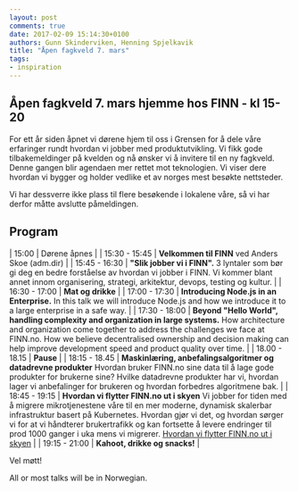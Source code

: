 ```yaml
---
layout: post
comments: true
date: 2017-02-09 15:14:30+0100
authors: Gunn Skinderviken, Henning Spjelkavik
title: "Åpen fagkveld 7. mars"
tags:
- inspiration
---
```


## Åpen fagkveld 7. mars hjemme hos FINN - kl 15-20

For ett år siden åpnet vi dørene hjem til oss i Grensen for å dele våre erfaringer rundt hvordan vi jobber med produktutvikling. Vi fikk gode tilbakemeldinger på kvelden og nå ønsker vi å invitere til en ny fagkveld. Denne gangen blir agendaen mer rettet mot teknologien. Vi viser dere hvordan vi bygger og holder vedlike et av norges mest besøkte nettsteder.

Vi har dessverre ikke plass til flere besøkende i lokalene våre, så vi har derfor måtte avslutte påmeldingen.

## Program

| 15:00 	    | Dørene åpnes | 
| 15:30 - 15:45 | **Velkommen til FINN** ved Anders Skoe (adm.dir) |
| 15:45 - 16:30 | **"Slik jobber vi i FINN".** 3 lyntaler som bør gi deg en bedre forståelse av hvordan vi jobber i FINN. Vi kommer blant annet innom organisering, strategi, arkitektur, devops, testing og kultur. |
| 16:30 - 17:00 | **Mat og drikke** |
| 17:00 - 17:30 | **Introducing Node.js in an Enterprise.** In this talk we will introduce Node.js and how we introduce it to a large enterprise in a safe way. |
| 17:30 - 18:00	| **Beyond "Hello World", handling complexity and organization in large systems.** How architecture and organization come together to address the challenges we face at FINN.no. How we believe decentralised ownership and decision making can help improve development speed and product quality over time. |
| 18.00 - 18.15	| **Pause** |
| 18:15 - 18.45	| **Maskinlæring, anbefalingsalgoritmer og datadrevne produkter** Hvordan bruker FINN.no sine data til å lage gode produkter for brukerne sine? Hvilke datadrevne produkter har vi, hvordan lager vi anbefalinger for brukeren og hvordan forbedres algoritmene bak. |
| 18:45 - 19:15	| **Hvordan vi flytter FINN.no ut i skyen** Vi jobber for tiden med å migrere mikrotjenestene våre til en mer moderne, dynamisk skalerbar infrastruktur basert på Kubernetes. Hvordan gjør vi det, og hvordan sørger vi for at vi håndterer brukertrafikk og kan fortsette å levere endringer til prod 1000 ganger i uka mens vi migrerer. 
[Hvordan vi flytter FINN.no ut i skyen](https://docs.google.com/presentation/d/1Yy7VswgxZb6olZtGhXN3fRFR6Hk1dXWb1a60mihnWsY/edit#slide=id.g16e8500e57_0_269) |
| 19:15 - 21:00	| **Kahoot, drikke og snacks!** |


Vel møtt!



All or most talks will be in Norwegian.
